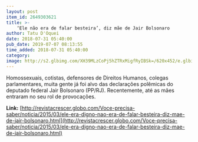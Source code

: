 ```yaml
---
layout: post
item_id: 2649303621
title: >-
    ‘Ele não era de falar besteira’, diz mãe de Jair Bolsonaro
author: Tatu D'Oquei
date: 2018-07-31 05:40:00
pub_date: 2019-07-07 08:13:55
time_added: 2018-07-31 05:40:00
category: 
image: http://s2.glbimg.com/XH39MLzCoPj5hZTRxMigfRyIBSk=/620x452/e.glbimg.com/og/ed/f/original/2015/03/02/olindabolsonaro2.jpg
---
```


Homossexuais, cotistas, defensores de Direitos Humanos, colegas parlamentares, muita gente já foi alvo das declarações polêmicas do deputado federal Jair Bolsonaro (PP/RJ). Recentemente, até as mães entraram no seu rol de provocações.

**Link:** [http://revistacrescer.globo.com/Voce-precisa-saber/noticia/2015/03/ele-era-digno-nao-era-de-falar-besteira-diz-mae-de-jair-bolsonaro.html](http://revistacrescer.globo.com/Voce-precisa-saber/noticia/2015/03/ele-era-digno-nao-era-de-falar-besteira-diz-mae-de-jair-bolsonaro.html)

